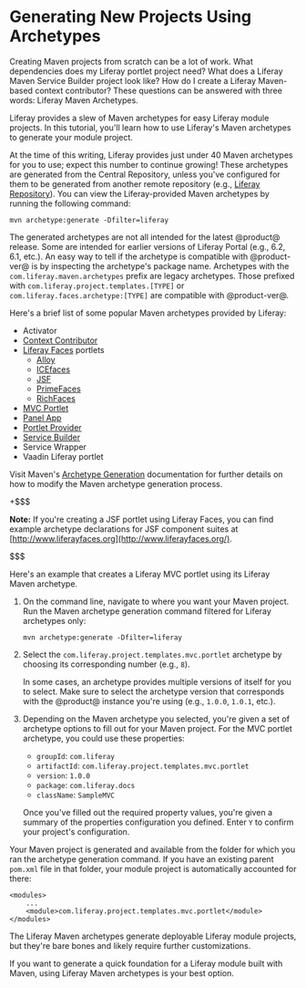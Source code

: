 # Generating New Projects Using Archetypes [](id=generating-new-projects-using-archetypes)

Creating Maven projects from scratch can be a lot of work. What dependencies
does my Liferay portlet project need? What does a Liferay Maven Service Builder
project look like? How do I create a Liferay Maven-based context contributor?
These questions can be answered with three words: Liferay Maven Archetypes.

Liferay provides a slew of Maven archetypes for easy Liferay module projects. In
this tutorial, you'll learn how to use Liferay's Maven archetypes to generate
your module project.

At the time of this writing, Liferay provides just under 40 Maven archetypes for
you to use; expect this number to continue growing! These archetypes are
generated from the Central Repository, unless you've configured for them to be
generated from another remote repository (e.g., 
[Liferay Repository](/develop/tutorials/-/knowledge_base/7-0/installing-liferay-maven-artifacts#liferay-repository)).
You can view the Liferay-provided Maven archetypes by running the following
command:

    mvn archetype:generate -Dfilter=liferay

The generated archetypes are not all intended for the latest @product@ release.
Some are intended for earlier versions of Liferay Portal (e.g., 6.2, 6.1, etc.).
An easy way to tell if the archetype is compatible with @product-ver@ is by
inspecting the archetype's package name. Archetypes with the
`com.liferay.maven.archetypes` prefix are legacy archetypes. Those prefixed with
`com.liferay.project.templates.[TYPE]` or `com.liferay.faces.archetype:[TYPE]`
are compatible with @product-ver@.

Here's a brief list of some popular Maven archetypes provided by Liferay:

- Activator
- [Context Contributor](/develop/tutorials/-/knowledge_base/7-0/context-contributors)
- [Liferay Faces](/develop/tutorials/-/knowledge_base/7-0/jsf-portlets-with-liferay-faces)
  portlets
    - [Alloy](https://web.liferay.com/community/liferay-projects/liferay-faces/alloy)
    - [ICEfaces](http://www.icesoft.org/java/projects/ICEfaces/overview.jsf)
    - [JSF](https://web.liferay.com/community/liferay-projects/liferay-faces/overview)
    - [PrimeFaces](http://primefaces.org/)
    - [RichFaces](http://richfaces.jboss.org/)
- [MVC Portlet](/develop/tutorials/-/knowledge_base/7-0/liferay-mvc-portlet)
- [Panel App](/develop/tutorials/-/knowledge_base/7-0/customizing-the-product-menu#adding-custom-panel-apps)
- [Portlet Provider](/develop/tutorials/-/knowledge_base/7-0/providing-portlets-to-manage-requests)
- [Service Builder](/develop/tutorials/-/knowledge_base/7-0/what-is-service-builder)
- Service Wrapper
- Vaadin Liferay portlet

Visit Maven's
[Archetype Generation](http://maven.apache.org/archetype/maven-archetype-plugin/generate-mojo.html)
documentation for further details on how to modify the Maven archetype
generation process.

+$$$

**Note:** If you're creating a JSF portlet using Liferay Faces, you can find
example archetype declarations for JSF component suites at
[http://www.liferayfaces.org](http://www.liferayfaces.org/). 

$$$

Here's an example that creates a Liferay MVC portlet using its Liferay Maven
archetype.

1.  On the command line, navigate to where you want your Maven project. Run
    the Maven archetype generation command filtered for Liferay archetypes only:

        mvn archetype:generate -Dfilter=liferay

2.  Select the `com.liferay.project.templates.mvc.portlet` archetype by
    choosing its corresponding number (e.g., `8`).

    In some cases, an archetype provides multiple versions of itself for you to
    select. Make sure to select the archetype version that corresponds with the
    @product@ instance you're using (e.g., `1.0.0`, `1.0.1`, etc.).

3.  Depending on the Maven archetype you selected, you're given a set of
    archetype options to fill out for your Maven project. For the MVC portlet
    archetype, you could use these properties: 

    - `groupId`: `com.liferay`
    - `artifactId`: `com.liferay.project.templates.mvc.portlet`
    - `version`: `1.0.0`
    - `package`: `com.liferay.docs`
    - `className`: `SampleMVC`

    Once you've filled out the required property values, you're given a summary
    of the properties configuration you defined. Enter `Y` to confirm your
    project's configuration.

Your Maven project is generated and available from the folder for which you ran
the archetype generation command. If you have an existing parent `pom.xml` file
in that folder, your module project is automatically accounted for there:

    <modules>
        ...
        <module>com.liferay.project.templates.mvc.portlet</module>
    </modules>

The Liferay Maven archetypes generate deployable Liferay module projects, but
they're bare bones and likely require further customizations.

If you want to generate a quick foundation for a Liferay module built with
Maven, using Liferay Maven archetypes is your best option.
